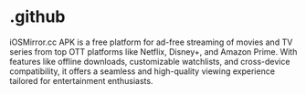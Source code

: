 # .github
iOSMirror.cc APK is a free platform for ad-free streaming of movies and TV series from top OTT platforms like Netflix, Disney+, and Amazon Prime. With features like offline downloads, customizable watchlists, and cross-device compatibility, it offers a seamless and high-quality viewing experience tailored for entertainment enthusiasts.
